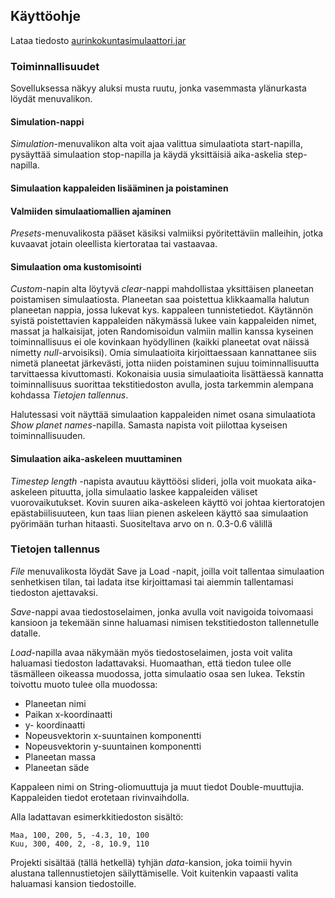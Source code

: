 ## Käyttöohje

Lataa tiedosto [aurinkokuntasimulaattori.jar](https://github.com/leopekkas/ot-harjoitustyo/releases)

### Toiminnallisuudet

Sovelluksessa näkyy aluksi musta ruutu, jonka vasemmasta ylänurkasta löydät menuvalikon. 

#### Simulation-nappi

_Simulation_-menuvalikon alta voit ajaa valittua simulaatiota start-napilla, pysäyttää simulaation stop-napilla ja käydä yksittäisiä aika-askelia step-napilla.

#### Simulaation kappaleiden lisääminen ja poistaminen

#### Valmiiden simulaatiomallien ajaminen

_Presets_-menuvalikosta pääset käsiksi valmiiksi pyöritettäviin malleihin, jotka kuvaavat jotain oleellista kiertorataa tai vastaavaa.

#### Simulaation oma kustomisointi

_Custom_-napin alta löytyvä _clear_-nappi mahdollistaa yksittäisen planeetan poistamisen simulaatiosta. Planeetan saa poistettua klikkaamalla halutun planeetan nappia, jossa lukevat kys. kappaleen tunnistetiedot. Käytännön syistä poistettavien kappaleiden näkymässä lukee vain kappaleiden nimet, massat ja halkaisijat, joten Randomisoidun valmiin mallin kanssa kyseinen toiminnallisuus ei ole kovinkaan hyödyllinen (kaikki planeetat ovat näissä nimetty _null_-arvoisiksi). Omia simulaatioita kirjoittaessaan kannattanee siis nimetä planeetat järkevästi, jotta niiden poistaminen sujuu toiminnallisuutta tarvittaessa kivuttomasti. Kokonaisia uusia simulaatioita lisättäessä kannatta toiminnallisuus suorittaa tekstitiedoston avulla, josta tarkemmin alempana kohdassa _Tietojen tallennus_.

Halutessasi voit näyttää simulaation kappaleiden nimet osana simulaatiota _Show planet names_-napilla. Samasta napista voit piilottaa kyseisen toiminnallisuuden.

#### Simulaation aika-askeleen muuttaminen

_Timestep length_ -napista avautuu käyttöösi slideri, jolla voit muokata aika-askeleen pituutta, jolla simulaatio laskee kappaleiden väliset vuorovaikutukset. Kovin suuren aika-askeleen käyttö voi johtaa kiertoratojen epästabiilisuuteen, kun taas liian pienen askeleen käyttö saa simulaation pyörimään turhan hitaasti. Suositeltava arvo on n. 0.3-0.6 välillä

### Tietojen tallennus

_File_ menuvalikosta löydät Save ja Load -napit, joilla voit tallentaa simulaation senhetkisen tilan, tai ladata itse kirjoittamasi tai aiemmin tallentamasi tiedoston ajettavaksi.

_Save_-nappi avaa tiedostoselaimen, jonka avulla voit navigoida toivomaasi kansioon ja tekemään sinne haluamasi nimisen tekstitiedoston tallennetulle datalle. 

_Load_-napilla avaa näkymään myös tiedostoselaimen, josta voit valita haluamasi tiedoston ladattavaksi. Huomaathan, että tiedon tulee olle täsmälleen oikeassa muodossa, jotta simulaatio osaa sen lukea. Tekstin toivottu muoto tulee olla muodossa:
- Planeetan nimi 
- Paikan x-koordinaatti
- y- koordinaatti 
- Nopeusvektorin x-suuntainen komponentti
- Nopeusvektorin y-suuntainen komponentti
- Planeetan massa
- Planeetan säde

Kappaleen nimi on String-oliomuuttuja ja muut tiedot Double-muuttujia. Kappaleiden tiedot erotetaan rivinvaihdolla. 

Alla ladattavan esimerkkitiedoston sisältö:
```
Maa, 100, 200, 5, -4.3, 10, 100
Kuu, 300, 400, 2, -8, 10.9, 110
```

Projekti sisältää (tällä hetkellä) tyhjän _data_-kansion, joka toimii hyvin alustana tallennustietojen säilyttämiselle. Voit kuitenkin vapaasti valita haluamasi kansion tiedostoille.
